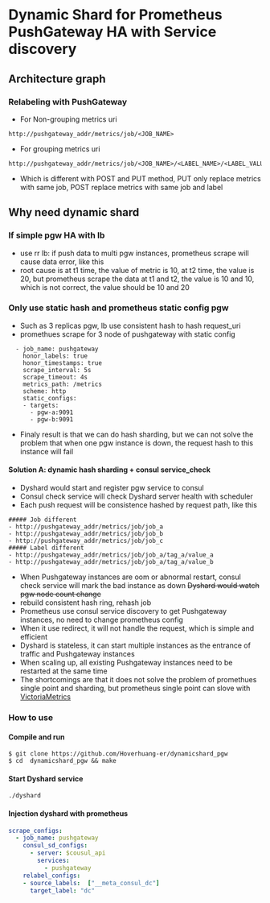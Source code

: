 # Dynamic Shard for Prometheus PushGateway HA with Service discovery


## Architecture graph

### Relabeling with PushGateway

- For Non-grouping metrics uri
```
http://pushgateway_addr/metrics/job/<JOB_NAME>
```
- For grouping metrics uri
```
http://pushgateway_addr/metrics/job/<JOB_NAME>/<LABEL_NAME>/<LABEL_VALUE>
```
- Which is different with POST and PUT method, PUT only replace metrics with same job, POST replace metrics with same job and label
## Why need dynamic shard

### If simple pgw HA with lb
- use rr lb: if push data to multi pgw instances, prometheus scrape will cause data error, like this
- root cause is at t1 time, the value of metric is 10, at t2 time, the value is 20, but prometheus scrape the data at t1 and t2, the value is 10 and 10, which is not correct, the value should be 10 and 20
### Only use static hash and prometheus static config pgw
- Such as 3 replicas pgw, lb use consistent hash to hash request_uri
- promethues scrape for 3 node of pushgateway with static config
```
  - job_name: pushgateway
    honor_labels: true
    honor_timestamps: true
    scrape_interval: 5s
    scrape_timeout: 4s
    metrics_path: /metrics
    scheme: http
    static_configs:
    - targets:
      - pgw-a:9091
      - pgw-b:9091

```
- Finaly result is that we can do hash sharding, but we can not solve the problem that when one pgw instance is down, the request hash to this instance will fail

#### Solution A: dynamic hash sharding + consul service_check
- Dyshard would start and register pgw service to consul
- Consul check service will check Dyshard server health with scheduler
- Each push request will be consistence hashed by request path, like this
```
##### Job different
- http://pushgateway_addr/metrics/job/job_a
- http://pushgateway_addr/metrics/job/job_b
- http://pushgateway_addr/metrics/job/job_c
##### Label different
- http://pushgateway_addr/metrics/job/job_a/tag_a/value_a
- http://pushgateway_addr/metrics/job/job_a/tag_a/value_b
```
- When Pushgateway instances are oom or abnormal restart, consul check service will mark the bad instance as down
~~Dyshard would watch pgw node count change~~
- rebuild consistent hash ring, rehash job
- Prometheus use consul service discovery to get Pushgateway instances, no need to change prometheus config
- When it use redirect, it will not handle the request, which is simple and efficient
- Dyshard is stateless, it can start multiple instances as the entrance of traffic and Pushgateway instances
- When scaling up, all existing Pushgateway instances need to be restarted at the same time
- The shortcomings are that it does not solve the problem of promethues single point and sharding, but prometheus single point can slove with [VictoriaMetrics](https://victoriametrics.com/)

### How to use
   
#### Compile and run
```shell script
$ git clone https://github.com/Hoverhuang-er/dynamicshard_pgw
$ cd  dynamicshard_pgw && make
```

#### Start Dyshard service

```shell
./dyshard
```
#### Injection dyshard with prometheus
```yaml
scrape_configs:
  - job_name: pushgateway
    consul_sd_configs:
      - server: $cousul_api
        services:
          - pushgateway
    relabel_configs:
    - source_labels:  ["__meta_consul_dc"]
      target_label: "dc"

```